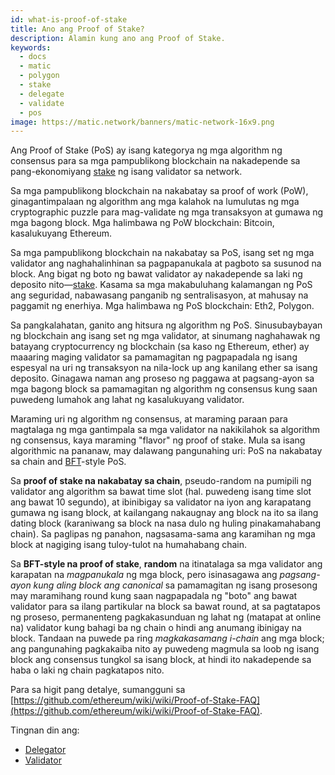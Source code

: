 ```yaml
---
id: what-is-proof-of-stake
title: Ano ang Proof of Stake?
description: Alamin kung ano ang Proof of Stake.
keywords:
  - docs
  - matic
  - polygon
  - stake
  - delegate
  - validate
  - pos
image: https://matic.network/banners/matic-network-16x9.png
---
```


Ang Proof of Stake (PoS) ay isang kategorya ng mga algorithm ng consensus para sa mga pampublikong blockchain na nakadepende sa pang-ekonomiyang [stake](../glossary#staking) ng isang validator sa network.

Sa mga pampublikong blockchain na nakabatay sa proof of work (PoW), ginagantimpalaan ng algorithm ang mga kalahok na lumulutas ng mga cryptographic puzzle para mag-validate ng mga transaksyon at gumawa ng mga bagong block. Mga halimbawa ng PoW blockchain: Bitcoin, kasalukuyang Ethereum.

Sa mga pampublikong blockchain na nakabatay sa PoS, isang set ng mga validator ang naghahalinhinan sa pagpapanukala at pagboto sa susunod na block. Ang bigat ng boto ng bawat validator ay nakadepende sa laki ng deposito nito—[stake](../glossary#staking). Kasama sa mga makabuluhang kalamangan ng PoS ang seguridad, nabawasang panganib ng sentralisasyon, at mahusay na paggamit ng enerhiya. Mga halimbawa ng PoS blockchain: Eth2, Polygon.

Sa pangkalahatan, ganito ang hitsura ng algorithm ng PoS. Sinusubaybayan ng blockchain ang isang set ng mga validator, at sinumang naghahawak ng batayang cryptocurrency ng blockchain (sa kaso ng Ethereum, ether) ay maaaring maging validator sa pamamagitan ng pagpapadala ng isang espesyal na uri ng transaksyon na nila-lock up ang kanilang ether sa isang deposito. Ginagawa naman ang proseso ng paggawa at pagsang-ayon sa mga bagong block sa pamamagitan ng algorithm ng consensus kung saan puwedeng lumahok ang lahat ng kasalukuyang validator.

Maraming uri ng algorithm ng consensus, at maraming paraan para magtalaga ng mga gantimpala sa mga validator na nakikilahok sa algorithm ng consensus, kaya maraming "flavor" ng proof of stake. Mula sa isang algorithmic na pananaw, may dalawang pangunahing uri: PoS na nakabatay sa chain and [BFT](https://en.wikipedia.org/wiki/Byzantine_fault_tolerance)-style PoS.

Sa **proof of stake na nakabatay sa chain**, pseudo-random na pumipili ng validator ang algorithm sa bawat time slot (hal. puwedeng isang time slot ang bawat 10 segundo), at ibinibigay sa validator na iyon ang karapatang gumawa ng isang block, at kailangang nakaugnay ang block na ito sa ilang dating block (karaniwang sa block na nasa dulo ng huling pinakamahabang chain). Sa paglipas ng panahon, nagsasama-sama ang karamihan ng mga block at nagiging isang tuloy-tulot na humahabang chain.

Sa **BFT-style na proof of stake**, **random** na itinatalaga sa mga validator ang karapatan na *magpanukala* ng mga block, pero isinasagawa ang *pagsang-ayon kung aling block ang canonical* sa pamamagitan ng isang prosesong may maramihang round kung saan nagpapadala ng "boto" ang bawat validator para sa ilang partikular na block sa bawat round, at sa pagtatapos ng proseso, permanenteng pagkakasunduan ng lahat ng (matapat at online na) validator kung bahagi ba ng chain o hindi ang anumang ibinigay na block. Tandaan na puwede pa ring *magkakasamang i-chain* ang mga block; ang pangunahing pagkakaiba nito ay puwedeng magmula sa loob ng isang block ang consensus tungkol sa isang block, at hindi ito nakadepende sa haba o laki ng chain pagkatapos nito.

Para sa higit pang detalye, sumangguni sa [https://github.com/ethereum/wiki/wiki/Proof-of-Stake-FAQ](https://github.com/ethereum/wiki/wiki/Proof-of-Stake-FAQ).

Tingnan din ang:

* [Delegator](../glossary#delegator)
* [Validator](../glossary#validator)
